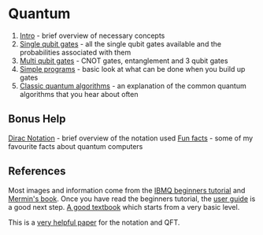 # Quantum

1. [Intro](Notes/Intro.md) - brief overview of necessary concepts
2. [Single qubit gates](Notes/SingleQubitGates.md) - all the single qubit gates available and the probabilities associated with them
3. [Multi qubit gates](Notes/MultiQubitGates.md) - CNOT gates, entanglement and 3 qubit gates
4. [Simple programs](Notes/SimplePrograms.md) - basic look at what can be done when you build up gates
5. [Classic quantum algorithms](Notes/ClassicAlgorithms.md) -  an explanation of the common quantum algorithms that you hear about often

## Bonus Help
[Dirac Notation](Notes/DiracNotation.md) - brief overview of the notation used
[Fun facts](Notes/FunFacts.md) - some of my favourite facts about quantum computers

## References
Most images and information come from the [IBMQ beginners tutorial](https://quantumexperience.ng.bluemix.net/qx/tutorial?sectionId=beginners-guide&page=introduction) and [Mermin's book](https://www.amazon.co.uk/Quantum-Computer-Science-David-Mermin/dp/0521876583). Once you have read the beginners tutorial, the [user guide](https://quantumexperience.ng.bluemix.net/qx/tutorial?sectionId=full-user-guide&page=introduction) is a good next step. [A good textbook](http://www-reynal.ensea.fr/docs/iq/QC10th.pdf) which starts from a very basic level.

This is a [very helpful paper](http://www.math.mcgill.ca/darmon/courses/12-13/nt/projects/Fangxi-Lin.pdf) for the notation and QFT.
